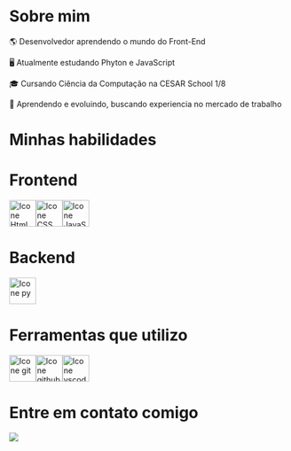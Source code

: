# Sobre mim
<p>🌎 Desenvolvedor aprendendo o mundo do Front-End</p>
<p>🖥️ Atualmente estudando Phyton e JavaScript</p>
<p>🎓 Cursando Ciência da Computação na CESAR School 1/8<p/>
<p>🌱 Aprendendo e evoluindo, buscando experiencia no mercado de trabalho<p/>
 

# Minhas habilidades

# Frontend
<div style="display: flex;">     
 <img height="48px" width="48px" alt="Icone Html" src="https://skillicons.dev/icons?i=html"/>
 <img height="48px" width="48px" alt="Icone CSS" src="https://skillicons.dev/icons?i=css"/>
 <img height="48px" width="48px" alt="Icone JavaScript" src="https://skillicons.dev/icons?i=js"/>
 
</div>

# Backend
<div style="display: flex;">     
 <img height="48px" width="48px" alt="Icone py" src="https://skillicons.dev/icons?i=py"/>
</div>

# Ferramentas que utilizo
<div style="display: flex;">
 <img height="48px" width="48px" alt="Icone git" src="https://skillicons.dev/icons?i=git"/>
 <img height="48px" width="48px" alt="Icone github" src="https://skillicons.dev/icons?i=github"/>
 <img height="48px" width="48px" alt="Icone vscode" src="https://skillicons.dev/icons?i=vscode"/>
</div>

# Entre em contato comigo
<div style="display: flex;">
 <a href="https://www.linkedin.com/in/pedro-campos-204621339/"><img src="https://img.shields.io/badge/LinkedIn-0077B5?style=for-the-badge&logo=linkedin&logoColor=white"></a>
</div>
